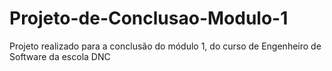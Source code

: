 # Projeto-de-Conclusao-Modulo-1
Projeto realizado para a conclusão do módulo 1, do curso de Engenheiro de Software da escola DNC
